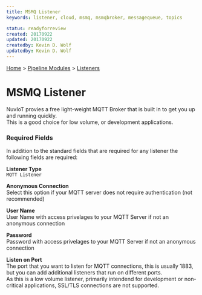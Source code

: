 ```yaml
---
title: MSMQ Listener
keywords: listener, cloud, msmq, msmqbroker, messagequeue, topics

status: readyforreview
created: 20170922
updated: 20170922
createdby: Kevin D. Wolf
updatedby: Kevin D. Wolf
---
```

[Home](../../Index.md) > [Pipeline Modules](../Index.md) > [Listeners](../Listener.md)

# MSMQ Listener

NuvIoT provies a free light-weight MQTT Broker that is built in to get you up and running quickly.  
This is a good choice for low volume, or development applications.

### Required Fields

In addition to the standard fields that are required for any listener the following fields are required:

**Listener Type**  
`MQTT Listener`

**Anonymous Connection**  
Select this option if your MQTT server does not require authentication (not recommended)

**User Name**  
User Name with access privelages to your MQTT Server if not an anonymous connection

**Password**  
Password with access privelages to your MQTT Server if not an anonymous connection

**Listen on Port**  
The port that you want to listen for MQTT connections, this is usually 1883, but you can add additional listeners that run on different ports.  
As this is a low volume listener, primarily intendend for development or non-critical applications, SSL/TLS connections are not supported. 
